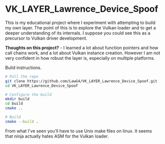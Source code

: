 # VK_LAYER_Lawrence_Device_Spoof

This is my educational project where I experiment with attempting to build my own layer. The point of this is to explore the Vulkan loader and to get a deeper understanding of its internals. I suppose you could see this as a precursor to Vulkan driver development.

**Thoughts on this project?** - I learned a lot about function pointers and how call chains work, and a lot about Vulkan instance creation. However I am not very confident in how robust the layer is, especially on multiple platforms.



Build instructions.

```bash
# Pull the repo 
git clone https://github.com/LawG4/VK_LAYER_Lawrence_Device_Spoof.git
cd VK_LAYER_Lawrence_Device_Spoof

# Configure the build
mkdir build
cd build
cmake ..

# Build
cmake --build .
```

From what I've seen you'll have to use Unix make files on linux. It seems that ninja actually hates ASM for the Vulkan loader.  

